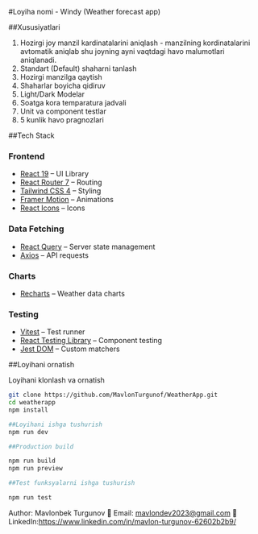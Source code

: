 #Loyiha nomi - Windy (Weather forecast app)

##Xususiyatlari

1. Hozirgi joy manzil kardinatalarini aniqlash - manzilning kordinatalarini avtomatik aniqlab shu joyning ayni vaqtdagi havo malumotlari aniqlanadi.
2. Standart (Default) shaharni tanlash
3. Hozirgi manzilga qaytish
4. Shaharlar boyicha qidiruv
5. Light/Dark Modelar
6. Soatga kora temparatura jadvali
7. Unit va component testlar
8. 5 kunlik havo pragnozlari

##Tech Stack

### **Frontend**

- [React 19](https://react.dev/) – UI Library
- [React Router 7](https://reactrouter.com/) – Routing
- [Tailwind CSS 4](https://tailwindcss.com/) – Styling
- [Framer Motion](https://www.framer.com/motion/) – Animations
- [React Icons](https://react-icons.github.io/react-icons/) – Icons

### **Data Fetching**

- [React Query](https://tanstack.com/query/latest) – Server state management
- [Axios](https://axios-http.com/) – API requests

### **Charts**

- [Recharts](https://recharts.org/en-US/) – Weather data charts

### **Testing**

- [Vitest](https://vitest.dev/) – Test runner
- [React Testing Library](https://testing-library.com/docs/react-testing-library/intro/) – Component testing
- [Jest DOM](https://github.com/testing-library/jest-dom) – Custom matchers

##Loyihani ornatish

Loyihani klonlash va ornatish

```bash
git clone https://github.com/MavlonTurgunof/WeatherApp.git
cd weatherapp
npm install

##Loyihani ishga tushurish
npm run dev

##Production build

npm run build
npm run preview

##Test funksyalarni ishga tushurish

npm run test
```

Author: Mavlonbek Turgunov
📧 Email: mavlondev2023@gmail.com
🔗 LinkedIn:https://www.linkedin.com/in/mavlon-turgunov-62602b2b9/
